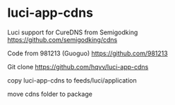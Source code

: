 # luci-app-cdns
Luci support for CureDNS from Semigodking https://github.com/semigodking/cdns

Code from 981213 (Guoguo)  https://github.com/981213

Git clone https://github.com/hqvv/luci-app-cdns 

copy luci-app-cdns to feeds/luci/application

move cdns folder to package

